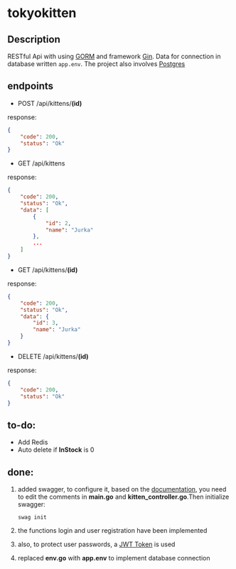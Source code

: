 # tokyokitten
## Description
RESTful Api with using [GORM](https://gorm.io/) and framework [Gin](https://gin-gonic.com/). Data for connection in database written ```app.env```. The project also involves [Postgres](https://www.postgresql.org/)
## endpoints 
- POST /api/kittens/__(id)__

response:
```json
{
    "code": 200,
    "status": "Ok"
}
```

- GET /api/kittens

response:
```json
{
    "code": 200,
    "status": "Ok",
    "data": [
        {
            "id": 2,
            "name": "Jurka"
        },
        ...
    ]
}
```

- GET /api/kittens/__(id)__

response:
```json 
{
    "code": 200,
    "status": "Ok",
    "data": {
        "id": 3,
        "name": "Jurka"
    }
}
```

- DELETE /api/kittens/__(id)__

response:
```json
{
    "code": 200,
    "status": "Ok"
}
```

## to-do:
- Add Redis
- Auto delete if __InStock__ is 0


## done:

1. added swagger, to configure it, based on the [documentation](https://pkg.go.dev/github.com/swaggo/gin-swagger), you need to edit the comments  in __main.go__ and __kitten_controller.go__.Then initialize swagger:
    ```
    swag init
    ```
2. the functions login and user registration have been implemented

3. also, to protect user passwords, a [JWT Token](https://datatracker.ietf.org/doc/html/rfc7519) is used 

4. replaced __env.go__ with __app.env__ to implement database connection

